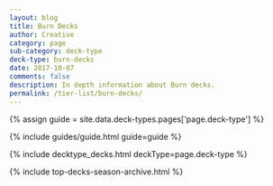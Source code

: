 ```yaml
---
layout: blog
title: Burn Decks
author: Creative
category: page
sub-category: deck-type
deck-type: burn-decks
date: 2017-10-07
comments: false
description: In depth information about Burn decks.
permalink: /tier-list/burn-decks/
---
```


{% assign guide = site.data.deck-types.pages['page.deck-type'] %}

{% include guides/guide.html guide=guide %}

{% include decktype_decks.html deckType=page.deck-type %}

{% include top-decks-season-archive.html %}